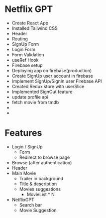 # Netflix GPT

- Create React App
- Installed Tailwind CSS
- Header
- Routing 
- SignUp Form
- Login Form
- Form Validation
- useRef Hook
- Firebase setup
- Deploying app on firebase(production)
- Create SignUp user account in firebase
- Implement SignUp/SignIn user Firebase API
- Created Redux store with userSlice
- Implemented SignOut feature 
- update profile api
- fetch movie from tmdb
- 
- 


# Features 
- Login / SignUp
    - Form
    - Redirect to browse page
- Browse (after authentication)
- Header
- Main Movie
    - Trailer in background
    - Title & description
    - Movies suggestions
        - MovieList * N
- NetflixGPT
    - Search bar
    - Movie Suggestion